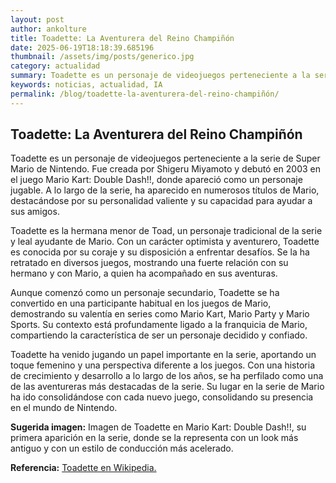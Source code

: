 ```yaml
--- 
layout: post 
author: ankolture 
title: Toadette: La Aventurera del Reino Champiñón 
date: 2025-06-19T18:18:39.685196 
thumbnail: /assets/img/posts/generico.jpg 
category: actualidad 
summary: Toadette es un personaje de videojuegos perteneciente a la serie de Super Mario de Nintendo. Fue creada por Shigeru Miyamoto y debutó en 2003 en el ju...
keywords: noticias, actualidad, IA 
permalink: /blog/toadette-la-aventurera-del-reino-champiñón/ 
--- 
```


## Toadette: La Aventurera del Reino Champiñón

Toadette es un personaje de videojuegos perteneciente a la serie de Super Mario de Nintendo. Fue creada por Shigeru Miyamoto y debutó en 2003 en el juego Mario Kart: Double Dash!!, donde apareció como un personaje jugable. A lo largo de la serie, ha aparecido en numerosos títulos de Mario, destacándose por su personalidad valiente y su capacidad para ayudar a sus amigos.

Toadette es la hermana menor de Toad, un personaje tradicional de la serie y leal ayudante de Mario. Con un carácter optimista y aventurero, Toadette es conocida por su coraje y su disposición a enfrentar desafíos. Se la ha retratado en diversos juegos, mostrando una fuerte relación con su hermano y con Mario, a quien ha acompañado en sus aventuras.

Aunque comenzó como un personaje secundario, Toadette se ha convertido en una participante habitual en los juegos de Mario, demostrando su valentía en series como Mario Kart, Mario Party y Mario Sports. Su contexto está profundamente ligado a la franquicia de Mario, compartiendo la característica de ser un personaje decidido y confiado.

Toadette ha venido jugando un papel importante en la serie, aportando un toque femenino y una perspectiva diferente a los juegos. Con una historia de crecimiento y desarrollo a lo largo de los años, se ha perfilado como una de las aventureras más destacadas de la serie. Su lugar en la serie de Mario ha ido consolidándose con cada nuevo juego, consolidando su presencia en el mundo de Nintendo.

**Sugerida imagen:** Imagen de Toadette en Mario Kart: Double Dash!!, su primera aparición en la serie, donde se la representa con un look más antiguo y con un estilo de conducción más acelerado.

**Referencia:** [Toadette en Wikipedia.](https://es.wikipedia.org/wiki/Toadette)
